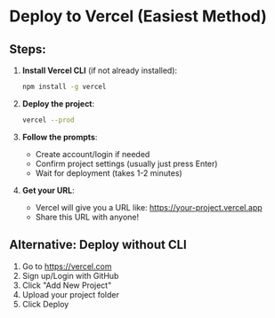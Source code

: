 # Deploy to Vercel (Easiest Method)

## Steps:

1. **Install Vercel CLI** (if not already installed):
   ```bash
   npm install -g vercel
   ```

2. **Deploy the project**:
   ```bash
   vercel --prod
   ```

3. **Follow the prompts**:
   - Create account/login if needed
   - Confirm project settings (usually just press Enter)
   - Wait for deployment (takes 1-2 minutes)

4. **Get your URL**:
   - Vercel will give you a URL like: https://your-project.vercel.app
   - Share this URL with anyone!

## Alternative: Deploy without CLI
1. Go to https://vercel.com
2. Sign up/Login with GitHub
3. Click "Add New Project"
4. Upload your project folder
5. Click Deploy

